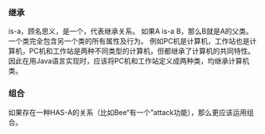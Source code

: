 ### 继承
is-a，顾名思义，是一个，代表继承关系。 
如果A is-a B，那么B就是A的父类。 
一个类完全包含另一个类的所有属性及行为。 
例如PC机是计算机，工作站也是计算机，PC机和工作站是两种不同类型的计算机，但都继承了计算机的共同特性。因此在用Java语言实现时，应该将PC机和工作站定义成两种类，均继承计算机类。 
### 组合
如果存在一种HAS-A的关系（比如Bee“有一个”attack功能），那么更应该运用组合。

